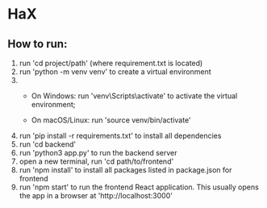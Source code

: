 # HaX

## How to run:
1. run 'cd project/path' (where requirement.txt is located)
2. run 'python -m venv venv' to create a virtual environment
3. 
    - On Windows: run 'venv\Scripts\activate' to activate the virtual environment; 
    
    - On macOS/Linux: run 'source venv/bin/activate'
4. run 'pip install -r requirements.txt' to install all dependencies
5. run 'cd backend'
6. run 'python3 app.py' to run the backend server
7. open a new terminal, run 'cd path/to/frontend'
8. run 'npm install' to install all packages listed in package.json for frontend
9. run 'npm start' to run the frontend React application. This usually opens the app in a browser at 'http://localhost:3000'